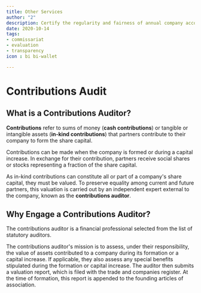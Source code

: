 ```yaml
---
title: Other Services
author: "2"
description: Certify the regularity and fairness of annual company accounts.
date: 2020-10-14
tags:
- commissariat
- evaluation
- transparency
icon : bi bi-wallet

---
```


# Contributions Audit


## What is a Contributions Auditor?
**Contributions** refer to sums of money (**cash contributions**) or tangible or intangible assets (**in-kind contributions**) that partners contribute to their company to form the share capital.

Contributions can be made when the company is formed or during a capital increase. In exchange for their contribution, partners receive social shares or stocks representing a fraction of the share capital.

As in-kind contributions can constitute all or part of a company's share capital, they must be valued. To preserve equality among current and future partners, this valuation is carried out by an independent expert external to the company, known as the **contributions auditor**.


## Why Engage a Contributions Auditor?
The contributions auditor is a financial professional selected from the list of statutory auditors.

The contributions auditor's mission is to assess, under their responsibility, the value of assets contributed to a company during its formation or a capital increase. If applicable, they also assess any special benefits stipulated during the formation or capital increase. The auditor then submits a valuation report, which is filed with the trade and companies register. At the time of formation, this report is appended to the founding articles of association.